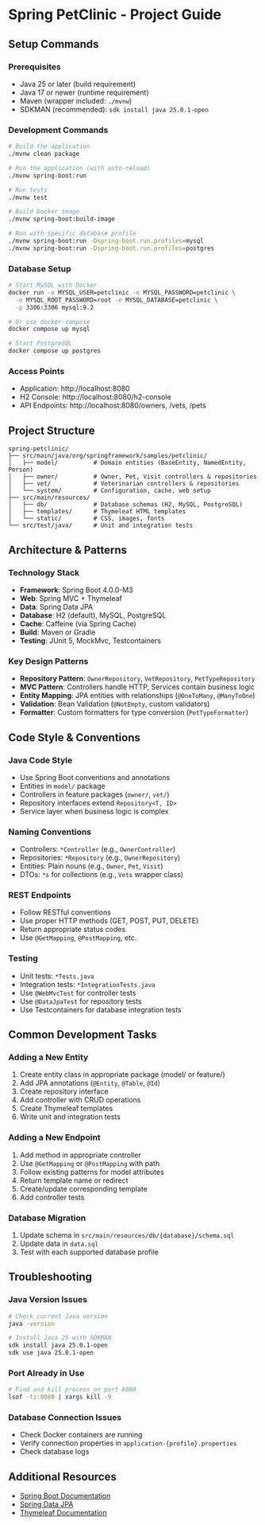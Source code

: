 # Spring PetClinic - Project Guide

## Setup Commands

### Prerequisites
- Java 25 or later (build requirement)
- Java 17 or newer (runtime requirement)
- Maven (wrapper included: `./mvnw`)
- SDKMAN (recommended): `sdk install java 25.0.1-open`

### Development Commands
```bash
# Build the application
./mvnw clean package

# Run the application (with auto-reload)
./mvnw spring-boot:run

# Run tests
./mvnw test

# Build Docker image
./mvnw spring-boot:build-image

# Run with specific database profile
./mvnw spring-boot:run -Dspring-boot.run.profiles=mysql
./mvnw spring-boot:run -Dspring-boot.run.profiles=postgres
```

### Database Setup
```bash
# Start MySQL with Docker
docker run -e MYSQL_USER=petclinic -e MYSQL_PASSWORD=petclinic \
  -e MYSQL_ROOT_PASSWORD=root -e MYSQL_DATABASE=petclinic \
  -p 3306:3306 mysql:9.2

# Or use docker-compose
docker compose up mysql

# Start PostgreSQL
docker compose up postgres
```

### Access Points
- Application: http://localhost:8080
- H2 Console: http://localhost:8080/h2-console
- API Endpoints: http://localhost:8080/owners, /vets, /pets

## Project Structure

```
spring-petclinic/
├── src/main/java/org/springframework/samples/petclinic/
│   ├── model/          # Domain entities (BaseEntity, NamedEntity, Person)
│   ├── owner/          # Owner, Pet, Visit controllers & repositories
│   ├── vet/            # Veterinarian controllers & repositories
│   └── system/         # Configuration, cache, web setup
├── src/main/resources/
│   ├── db/             # Database schemas (H2, MySQL, PostgreSQL)
│   ├── templates/      # Thymeleaf HTML templates
│   └── static/         # CSS, images, fonts
└── src/test/java/      # Unit and integration tests
```

## Architecture & Patterns

### Technology Stack
- **Framework**: Spring Boot 4.0.0-M3
- **Web**: Spring MVC + Thymeleaf
- **Data**: Spring Data JPA
- **Database**: H2 (default), MySQL, PostgreSQL
- **Cache**: Caffeine (via Spring Cache)
- **Build**: Maven or Gradle
- **Testing**: JUnit 5, MockMvc, Testcontainers

### Key Design Patterns
- **Repository Pattern**: `OwnerRepository`, `VetRepository`, `PetTypeRepository`
- **MVC Pattern**: Controllers handle HTTP, Services contain business logic
- **Entity Mapping**: JPA entities with relationships (`@OneToMany`, `@ManyToOne`)
- **Validation**: Bean Validation (`@NotEmpty`, custom validators)
- **Formatter**: Custom formatters for type conversion (`PetTypeFormatter`)

## Code Style & Conventions

### Java Code Style
- Use Spring Boot conventions and annotations
- Entities in `model/` package
- Controllers in feature packages (`owner/`, `vet/`)
- Repository interfaces extend `Repository<T, ID>`
- Service layer when business logic is complex

### Naming Conventions
- Controllers: `*Controller` (e.g., `OwnerController`)
- Repositories: `*Repository` (e.g., `OwnerRepository`)
- Entities: Plain nouns (e.g., `Owner`, `Pet`, `Visit`)
- DTOs: `*s` for collections (e.g., `Vets` wrapper class)

### REST Endpoints
- Follow RESTful conventions
- Use proper HTTP methods (GET, POST, PUT, DELETE)
- Return appropriate status codes
- Use `@GetMapping`, `@PostMapping`, etc.

### Testing
- Unit tests: `*Tests.java`
- Integration tests: `*IntegrationTests.java`
- Use `@WebMvcTest` for controller tests
- Use `@DataJpaTest` for repository tests
- Use Testcontainers for database integration tests

## Common Development Tasks

### Adding a New Entity
1. Create entity class in appropriate package (model/ or feature/)
2. Add JPA annotations (`@Entity`, `@Table`, `@Id`)
3. Create repository interface
4. Add controller with CRUD operations
5. Create Thymeleaf templates
6. Write unit and integration tests

### Adding a New Endpoint
1. Add method in appropriate controller
2. Use `@GetMapping` or `@PostMapping` with path
3. Follow existing patterns for model attributes
4. Return template name or redirect
5. Create/update corresponding template
6. Add controller tests

### Database Migration
1. Update schema in `src/main/resources/db/{database}/schema.sql`
2. Update data in `data.sql`
3. Test with each supported database profile

## Troubleshooting

### Java Version Issues
```bash
# Check current Java version
java -version

# Install Java 25 with SDKMAN
sdk install java 25.0.1-open
sdk use java 25.0.1-open
```

### Port Already in Use
```bash
# Find and kill process on port 8080
lsof -ti:8080 | xargs kill -9
```

### Database Connection Issues
- Check Docker containers are running
- Verify connection properties in `application-{profile}.properties`
- Check database logs

## Additional Resources
- [Spring Boot Documentation](https://spring.io/projects/spring-boot)
- [Spring Data JPA](https://spring.io/projects/spring-data-jpa)
- [Thymeleaf Documentation](https://www.thymeleaf.org/)
